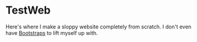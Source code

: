 # TestWeb
Here's where I make a sloppy website completely from scratch.
I don't even have [Bootstraps](https://getbootstrap.com/) to lift myself up with.
